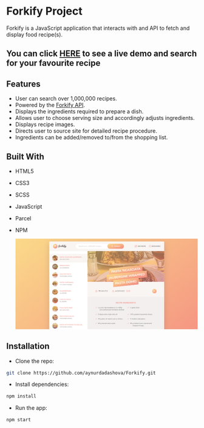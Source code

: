 # Forkify Project

Forkify is a JavaScript application that interacts with and API to fetch and display food recipe(s).

## You can click [HERE](https://forkify-aynurdadashova.netlify.app/) to see a live demo and search for your favourite recipe

## Features

- User can search over 1,000,000 recipes.
- Powered by the [Forkify API](https://forkify-api.herokuapp.com/v2).
- Displays the ingredients required to prepare a dish.
- Allows user to choose serving size and accordingly adjusts ingredients.
- Displays recipe images.
- Directs user to source site for detailed recipe procedure.
- Ingredients can be added/removed to/from the shopping list.

## Built With

- HTML5
- CSS3
- SCSS
- JavaScript
- Parcel
- NPM

  ![](./src/img/forkify-screenshot.png)

## Installation

- Clone the repo:

```sh
git clone https://github.com/aynurdadashova/Forkify.git
```

- Install dependencies:

```sh
npm install
```

- Run the app:

```sh
npm start
```
